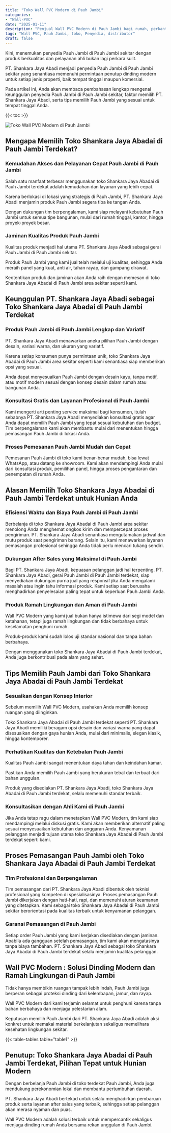 ```yaml
---
title: "Toko Wall PVC Modern di Pauh Jambi"
categories: 
- "Wall-PVC"
date: "2025-01-11"
description: "Penjual Wall PVC Modern di Pauh Jambi bagi rumah, perkantoran, serta ritel. Produk unggulan, beragam motif, pilihan warna elegan, beserta layanan instalasi dikerjakan oleh tim ahli dan garansi resmi!|Layanan penyediaan Wall PVC Modern di Pauh Jambi untuk kebutuhan hunian, office, maupun toko, dengan produk terbaik dan instalasi oleh tenaga ahli ahli serta garansi resmi.|Pilihan Wall PVC Modern di Pauh Jambi yang andal bagi hunian, office, serta ritel, bersama produk berkualitas dan pemasangan dikerjakan oleh teknisi profesional serta garansi resmi.|Penjualan Wall PVC Modern di Pauh Jambi untuk rumah, perkantoran, serta ritel, beserta material berkualitas dan instalasi ditangani oleh teknisi ahli, lengkap beserta jaminan resmi.}"
tags: "Wall PVC, Pauh Jambi, toko, Penyedia, distributor"
draft: false
---
```


Kini, menemukan penyedia Pauh Jambi di Pauh Jambi sekitar dengan produk berkualitas dan pelayanan ahli bukan lagi perkara sulit.

PT. Shankara Jaya Abadi menjadi penyedia Pauh Jambi di Pauh Jambi sekitar yang senantiasa memenuhi permintaan penutup dinding modern untuk setiap jenis properti, baik tempat tinggal maupun komersial.

Pada artikel ini, Anda akan membaca pembahasan lengkap mengenai keunggulan penyedia Pauh Jambi di Pauh Jambi sekitar, faktor memilih PT. Shankara Jaya Abadi, serta tips memilih Pauh Jambi yang sesuai untuk tempat tinggal Anda.

{{< toc >}}

![Toko Wall PVC Modern di Pauh Jambi](/images/Wall-PVC/Toko-Wall-PVC-Modern-di-Pauh-Jambi.png)


## Mengapa Memilih Toko Shankara Jaya Abadai di Pauh Jambi Terdekat?

### Kemudahan Akses dan Pelayanan Cepat Pauh Jambi di Pauh Jambi

Salah satu manfaat terbesar menggunakan toko Shankara Jaya Abadai di Pauh Jambi terdekat adalah kemudahan dan layanan yang lebih cepat.

Karena berlokasi di lokasi yang strategis di Pauh Jambi, PT. Shankara Jaya Abadi menjamin produk Pauh Jambi segera tiba ke tangan Anda.

Dengan dukungan tim berpengalaman, kami siap melayani kebutuhan Pauh Jambi untuk semua tipe bangunan, mulai dari rumah tinggal, kantor, hingga proyek-proyek besar.

### Jaminan Kualitas Produk Pauh Jambi

Kualitas produk menjadi hal utama PT. Shankara Jaya Abadi sebagai gerai Pauh Jambi di Pauh Jambi sekitar.

Produk Pauh Jambi yang kami jual telah melalui uji kualitas, sehingga Anda meraih panel yang kuat, anti air, tahan rayap, dan gampang dirawat.

Keotentikan produk dan jaminan akan Anda raih dengan memesan di toko Shankara Jaya Abadai di Pauh Jambi area sekitar seperti kami.

## Keunggulan PT. Shankara Jaya Abadi sebagai Toko Shankara Jaya Abadai di Pauh Jambi Terdekat

### Produk Pauh Jambi di Pauh Jambi Lengkap dan Variatif

PT. Shankara Jaya Abadi menawarkan aneka pilihan Pauh Jambi dengan desain, variasi warna, dan ukuran yang variatif.

Karena setiap konsumen punya permintaan unik, toko Shankara Jaya Abadai di Pauh Jambi area sekitar seperti kami senantiasa siap memberikan opsi yang sesuai.

Anda dapat menyesuaikan Pauh Jambi dengan desain kayu, tanpa motif, atau motif modern sesuai dengan konsep desain dalam rumah atau bangunan Anda.

### Konsultasi Gratis dan Layanan Profesional di Pauh Jambi

Kami mengerti arti penting service maksimal bagi konsumen, itulah sebabnya PT. Shankara Jaya Abadi menyediakan konsultasi gratis agar Anda dapat memilih Pauh Jambi yang tepat sesuai kebutuhan dan budget. Tim berpengalaman kami akan membantu mulai dari menentukan hingga pemasangan Pauh Jambi di lokasi Anda.

### Proses Pemesanan Pauh Jambi Mudah dan Cepat

Pemesanan Pauh Jambi di toko kami benar-benar mudah, bisa lewat WhatsApp, atau datang ke showroom. Kami akan mendampingi Anda mulai dari konsultasi produk, pemilihan panel, hingga proses pengantaran dan penempatan di rumah Anda.

## Alasan Memilih Toko Shankara Jaya Abadai di Pauh Jambi Terdekat untuk Hunian Anda

### Efisiensi Waktu dan Biaya Pauh Jambi di Pauh Jambi

Berbelanja di toko Shankara Jaya Abadai di Pauh Jambi area sekitar menolong Anda menghemat ongkos kirim dan mempercepat proses pengiriman. PT. Shankara Jaya Abadi senantiasa mengutamakan jadwal dan mutu produk saat pengiriman barang. Selain itu, kami menawarkan layanan pemasangan profesional sehingga Anda tidak perlu mencari tukang sendiri.

### Dukungan After Sales yang Maksimal di Pauh Jambi

Bagi PT. Shankara Jaya Abadi, kepuasan pelanggan jadi hal terpenting. PT. Shankara Jaya Abadi, gerai Pauh Jambi di Pauh Jambi terdekat, siap menyediakan dukungan purna jual yang responsif jika Anda mengalami masalah atau ingin tahu informasi produk. Kami setiap saat berusaha menghadirkan penyelesaian paling tepat untuk keperluan Pauh Jambi Anda.

### Produk Ramah Lingkungan dan Aman di Pauh Jambi

 Wall PVC Modern  yang kami jual bukan hanya istimewa dari segi model dan ketahanan, tetapi juga ramah lingkungan dan tidak berbahaya untuk keselamatan penghuni rumah.

Produk-produk kami sudah lolos uji standar nasional dan tanpa bahan berbahaya.

Dengan menggunakan toko Shankara Jaya Abadai di Pauh Jambi terdekat, Anda juga berkontribusi pada alam yang sehat.

## Tips Memilih Pauh Jambi dari Toko Shankara Jaya Abadai di Pauh Jambi Terdekat

### Sesuaikan dengan Konsep Interior 

Sebelum memilih Wall PVC Modern, usahakan Anda memilih konsep ruangan yang diinginkan.

Toko Shankara Jaya Abadai di Pauh Jambi terdekat seperti PT. Shankara Jaya Abadi memiliki beragam opsi desain dan variasi warna yang dapat disesuaikan dengan gaya hunian Anda, mulai dari minimalis, elegan klasik, hingga kontemporer.

### Perhatikan Kualitas dan Ketebalan Pauh Jambi

Kualitas Pauh Jambi sangat menentukan daya tahan dan keindahan kamar.

Pastikan Anda memilih Pauh Jambi yang berukuran tebal dan terbuat dari bahan unggulan.

Produk yang disediakan PT. Shankara Jaya Abadi, toko Shankara Jaya Abadai di Pauh Jambi terdekat, selalu memenuhi standar terbaik.

### Konsultasikan dengan Ahli Kami di Pauh Jambi

Jika Anda tetap ragu dalam menetapkan Wall PVC Modern, tim kami siap mendampingi melalui diskusi gratis. Kami akan memberikan alternatif paling sesuai menyesuaikan kebutuhan dan anggaran Anda. Kenyamanan pelanggan menjadi tujuan utama toko Shankara Jaya Abadai di Pauh Jambi terdekat seperti kami.

## Proses Pemasangan Pauh Jambi oleh Toko Shankara Jaya Abadai di Pauh Jambi Terdekat

### Tim Profesional dan Berpengalaman

Tim pemasangan dari PT. Shankara Jaya Abadi dibentuk oleh teknisi profesional yang kompeten di spesialisasinya. Proses pemasangan Pauh Jambi dikerjakan dengan hati-hati, rapi, dan memenuhi aturan keamanan yang ditetapkan. Kami sebagai toko Shankara Jaya Abadai di Pauh Jambi sekitar berorientasi pada kualitas terbaik untuk kenyamanan pelanggan.

### Garansi Pemasangan di Pauh Jambi

Setiap order Pauh Jambi yang kami kerjakan disediakan dengan jaminan. Apabila ada gangguan setelah pemasangan, tim kami akan mengatasinya tanpa biaya tambahan. PT. Shankara Jaya Abadi sebagai toko Shankara Jaya Abadai di Pauh Jambi terdekat selalu menjamin kualitas pelanggan.

##  Wall PVC Modern : Solusi Dinding Modern dan Ramah Lingkungan di Pauh Jambi

Tidak hanya membikin ruangan tampak lebih indah, Pauh Jambi juga berperan sebagai proteksi dinding dari kelembapan, jamur, dan rayap.

 Wall PVC Modern  dari kami terjamin selamat untuk penghuni karena tanpa bahan berbahaya dan menjaga pelestarian alam.

Keputusan memilih Pauh Jambi dari PT. Shankara Jaya Abadi adalah aksi konkret untuk memakai material berkelanjutan sekaligus memelihara kesehatan lingkungan sekitar.

{{< table-tables table="table1" >}}

## Penutup: Toko Shankara Jaya Abadai di Pauh Jambi Terdekat, Pilihan Tepat untuk Hunian Modern

Dengan berbelanja Pauh Jambi di toko terdekat Pauh Jambi, Anda juga mendukung perekonomian lokal dan membantu pertumbuhan daerah.

PT. Shankara Jaya Abadi bertekad untuk selalu menghadirkan pembaruan produk serta layanan after sales yang terbaik, sehingga setiap pelanggan akan merasa nyaman dan puas.

 Wall PVC Modern  adalah solusi terbaik untuk mempercantik sekaligus menjaga dinding rumah Anda bersama rekan unggulan di Pauh Jambi.